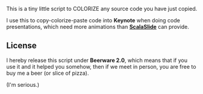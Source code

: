This is a tiny little script to COLORIZE any source code you have just copied.

I use this to copy-colorize-paste code into **Keynote** when doing code presentations,
which need more animations than **<a href="http://github.com/ktoso/scalaslide">ScalaSlide</a>** can provide.


License
-------
I hereby release this script under **Beerware 2.0**, which means that if you use it and it helped you somehow, then if we meet in person, you are free to buy me a beer (or slice of pizza).

(I'm serious.)
